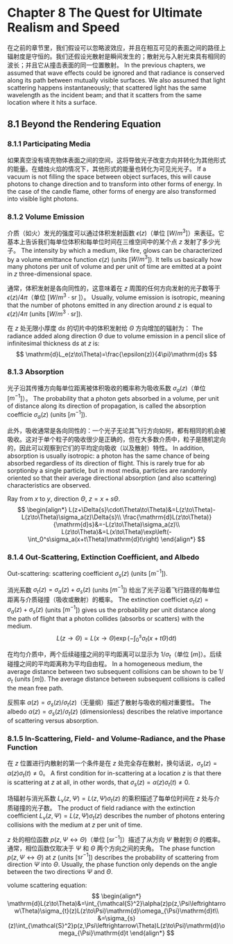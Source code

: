 # Chapter 8 The Quest for Ultimate Realism and Speed

在之前的章节里，我们假设可以忽略波效应，并且在相互可见的表面之间的路径上辐射度是守恒的。我们还假设光散射是瞬间发生的；散射光与入射光束具有相同的波长；并且它从撞击表面的同一位置散射。
In the previous chapters, we assumed that wave effects could be ignored and that radiance is conserved along its path between mutually visible surfaces. We also assumed that light scattering happens instantaneously; that scattered light has the same wavelength as the incident beam; and that it scatters from the same location where it hits a surface.

## 8.1 Beyond the Rendering Equation

### 8.1.1 Participating Media

如果真空没有填充物体表面之间的空间，这将导致光子改变方向并转化为其他形式的能量。在蜡烛火焰的情况下，其他形式的能量也转化为可见光光子。
If a vacuum is not filling the space between object surfaces, this will cause photons to change direction and to transform into other forms of energy. In the case of the candle flame, other forms of energy are also transformed into visible light photons.

### 8.1.2 Volume Emission

介质（如火）发光的强度可以通过体积发射函数 $\epsilon(z)$（单位 [$W/m^3$]）来表征。它基本上告诉我们每单位体积和每单位时间在三维空间中的某个点 $z$ 发射了多少光子。
The intensity by which a medium, like fire, glows can be characterized by a volume emittance function $\epsilon(z)$ (units [$W/m^3$]). It tells us basically how many photons per unit of volume and per unit of time are emitted at a point in $z$ three-dimensional space.

通常，体积发射是各向同性的，这意味着在 $z$ 周围的任何方向发射的光子数等于 $\epsilon(z)/4\pi$（单位 [$W/m^3\cdot\text{sr }$]）。
Usually, volume emission is isotropic, meaning that the number of photons emitted in any direction around $z$ is equal to $\epsilon(z)/4\pi$ (units [$W/m^3\cdot\text{sr}$]).

在 $z$ 处无限小厚度 $\mathrm{d}s$ 的切片中的体积发射给 $\Theta$ 方向增加的辐射为：
The radiance added along direction $\Theta$ due to volume emission in a pencil slice of infinitesimal thickness $\mathrm{d}s$ at $z$ is:
$$
\mathrm{d}L_e(z\to\Theta)=\frac{\epsilon(z)}{4\pi}\mathrm{d}s
$$

### 8.1.3 Absorption

光子沿其传播方向每单位距离被体积吸收的概率称为吸收系数 $\sigma_{a}(z)$（单位 [$m^{-1}$]）。
The probability that a photon gets absorbed in a volume, per unit of distance along its direction of propagation, is called the absorption coefficie $\sigma_{a}(z)$ (units [$m^{-1}$]).

此外，吸收通常是各向同性的：一个光子无论其飞行方向如何，都有相同的机会被吸收。这对于单个粒子的吸收很少是正确的，但在大多数介质中，粒子是随机定向的，因此可以观察到它们的平均定向吸收（以及散射）特性。
In addition, absorption is usually isotropic: a photon has the same chance of being absorbed regardless of its direction of flight. This is rarely true for ab sorptionby a single particle, but in most media, particles are randomly oriented so that their average directional absorption (and also scattering) characteristics are observed.

Ray from $x$ to $y$, direction $\Theta$, $z=x+s\Theta$.
$$
\begin{align*}
L(z+\Delta{s}\cdot\Theta\to\Theta)&=L(z\to\Theta)-L(z\to\Theta)\sigma_a(z)\Delta{s}\\
\frac{\mathrm{d}L(z\to\Theta)}{\mathrm{d}s}&=-L(z\to\Theta)\sigma_a(z)\\
L(z\to\Theta)&=L(x\to\Theta)\exp\left(-\int_0^s\sigma_a(x+t\Theta)\mathrm{d}t\right)
\end{align*}
$$

### 8.1.4 Out-Scattering, Extinction Coefficient, and Albedo

Out-scattering: scattering coefficient $\sigma_s(z)$ (units [$m^{-1}$]).

消光系数 $\sigma_t(z)=\sigma_a(z)+\sigma_s(z)$ (units [$m^{-1}$]) 给出了光子沿着飞行路径的每单位距离与介质碰撞（吸收或散射）的概率。
The extinction coefficiet $\sigma_t(z)=\sigma_a(z)+\sigma_s(z)$ (units [$m^{-1}$]) gives us the probability per unit distance along the path of flight that a photon collides (absorbs or scatters) with the medium.
$$
L(z\to\Theta)=L(x\to\Theta)\exp\left(-\int_0^s\sigma_t(x+t\Theta)\mathrm{d}t\right)
$$

在均匀介质中，两个后续碰撞之间的平均距离可以显示为 $1/\sigma_t$（单位 [$m$]）。后续碰撞之间的平均距离称为平均自由程。
In a homogeneous medium, the average distance between two subsequent collisions can be shown to be $1/\sigma_t$ (units [$m$]). The average distance between subsequent collisions is called the mean free path.

反照率 $\alpha(z)=\sigma_s(z)/\sigma_t(z)$（无量纲）描述了散射与吸收的相对重要性。
The albedo $\alpha(z)=\sigma_s(z)/\sigma_t(z)$ (dimensionless) describes the relative importance of scattering versus absorption.

### 8.1.5 In-Scattering, Field- and Volume-Radiance, and the Phase Function

在 $z$ 位置进行内散射的第一个条件是在 $z$ 处完全存在散射，换句话说，$\sigma_s(z)=\alpha(z)\sigma_t(t)\ne0$。
A first condition for in-scattering at a location $z$ is that there is scattering at $z$ at all, in other words, that $\sigma_s(z)=\alpha(z)\sigma_t(t)\ne0$.

场辐射与消光系数 $L_v(z,\Psi)=L(z,\Psi)\sigma_t(z)$ 的乘积描述了每单位时间在 $z$ 处与介质碰撞的光子数。
The product of field radiance with the extinction coefficient $L_v(z,\Psi)=L(z,\Psi)\sigma_t(z)$ describes the number of photons entering collisions with the medium at $z$ per unit of time.

$z$ 处的相位函数 $p(z,\Psi\leftrightarrow\Theta)$（单位 [$\mathrm{sr}^{-1}$]）描述了从方向 $\Psi$ 散射到 $\Theta$ 的概率。通常，相位函数仅取决于 $\Psi$ 和 $\Theta$ 两个方向之间的夹角。
The phase function $p(z,\Psi\leftrightarrow\Theta)$ at $z$ (units [$\mathrm{sr}^{-1}$]) describes the probability of scattering from direction $\Psi$ into $\Theta$. Usually, the phase function only depends on the angle between the two directions $\Psi$ and $\Theta$.

volume scattering equation:
$$
\begin{align*}
\mathrm{d}L(z\to\Theta)&=\int_{\mathcal{S}^2}\alpha(z)p(z,\Psi\leftrightarrow\Theta)\sigma_{t}(z)L(z\to\Psi)\mathrm{d}\omega_{\Psi}\mathrm{d}t\\
&=\sigma_{s}(z)\int_{\mathcal{S}^2}p(z,\Psi\leftrightarrow\Theta)L(z\to\Psi)\mathrm{d}\omega_{\Psi}\mathrm{d}t
\end{align*}
$$
